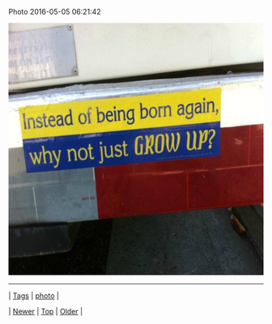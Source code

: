 <!--
title: Photo 2016-05-05 06
date: 2020-06-28T15:27:00.115Z
tags: photo
-->


Photo 2016-05-05 06:21:42

![](143881415814-0.jpg)

<!--BOTTOM-POST-NAVIGATION-->
---

| [Tags](tags.md) | [photo](tag-photo.md) |

| [Newer](143832041494.md) | [Top](index.md) | [Older](144009844384.md) |